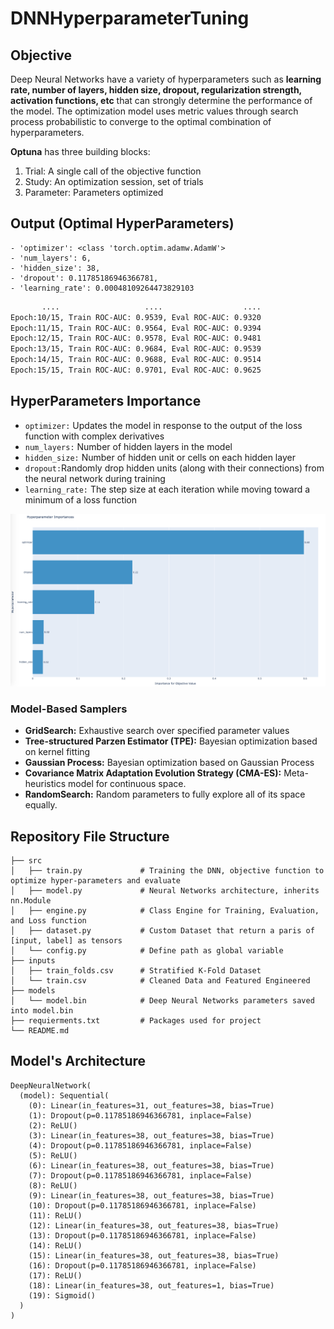 # DNNHyperparameterTuning


## Objective
Deep Neural Networks have a variety of hyperparameters such as **learning rate, number of layers, hidden size, dropout, regularization strength, activation functions, etc** that can strongly determine the performance of the model. The optimization model uses metric values through search process probabilistic to converge to the optimal combination of hyperparameters.

**Optuna** has three building blocks:
1. Trial: A single call of the objective function
2. Study: An optimization session, set of trials
3. Parameter: Parameters optimized

## Output (Optimal HyperParameters)
```
- 'optimizer': <class 'torch.optim.adamw.AdamW'>
- 'num_layers': 6, 
- 'hidden_size': 38, 
- 'dropout': 0.11785186946366781, 
- 'learning_rate': 0.00048109264473829103
 ```
```bash
       ....                   ....                  ....
Epoch:10/15, Train ROC-AUC: 0.9539, Eval ROC-AUC: 0.9320
Epoch:11/15, Train ROC-AUC: 0.9564, Eval ROC-AUC: 0.9394
Epoch:12/15, Train ROC-AUC: 0.9578, Eval ROC-AUC: 0.9481
Epoch:13/15, Train ROC-AUC: 0.9684, Eval ROC-AUC: 0.9539
Epoch:14/15, Train ROC-AUC: 0.9688, Eval ROC-AUC: 0.9514
Epoch:15/15, Train ROC-AUC: 0.9701, Eval ROC-AUC: 0.9625
```

## HyperParameters Importance
- `optimizer:` Updates the model in response to the output of the loss function with complex derivatives
- `num_layers:` Number of hidden layers in the model
- `hidden_size:` Number of hidden unit or cells on each hidden layer 
- `dropout:`Randomly drop hidden units (along with their connections) from the neural network during training
- `learning_rate:` The step size at each iteration while moving toward a minimum of a loss function


![](https://github.com/jf20541/DNNHyperparameterTuning/blob/main/plots/HyperparameterImportance.png?raw=true)


### Model-Based Samplers 
- **GridSearch:** Exhaustive search over specified parameter values
- **Tree-structured Parzen Estimator (TPE):** Bayesian optimization based on kernel fitting
- **Gaussian Process:** Bayesian optimization based on Gaussian Process
- **Covariance Matrix Adaptation Evolution Strategy (CMA-ES):** Meta-heuristics model for continuous space. 
- **RandomSearch:** Random parameters to fully explore all of its space equally. 


## Repository File Structure
    ├── src          
    │   ├── train.py             # Training the DNN, objective function to optimize hyper-parameters and evaluate  
    │   ├── model.py             # Neural Networks architecture, inherits nn.Module
    │   ├── engine.py            # Class Engine for Training, Evaluation, and Loss function 
    │   ├── dataset.py           # Custom Dataset that return a paris of [input, label] as tensors
    │   └── config.py            # Define path as global variable
    ├── inputs
    │   ├── train_folds.csv      # Stratified K-Fold Dataset 
    │   └── train.csv            # Cleaned Data and Featured Engineered 
    ├── models
    │   └── model.bin            # Deep Neural Networks parameters saved into model.bin 
    ├── requierments.txt         # Packages used for project
    └── README.md

## Model's Architecture
```
DeepNeuralNetwork(
  (model): Sequential(
    (0): Linear(in_features=31, out_features=38, bias=True)
    (1): Dropout(p=0.11785186946366781, inplace=False)
    (2): ReLU()
    (3): Linear(in_features=38, out_features=38, bias=True)
    (4): Dropout(p=0.11785186946366781, inplace=False)
    (5): ReLU()
    (6): Linear(in_features=38, out_features=38, bias=True)
    (7): Dropout(p=0.11785186946366781, inplace=False)
    (8): ReLU()
    (9): Linear(in_features=38, out_features=38, bias=True)
    (10): Dropout(p=0.11785186946366781, inplace=False)
    (11): ReLU()
    (12): Linear(in_features=38, out_features=38, bias=True)
    (13): Dropout(p=0.11785186946366781, inplace=False)
    (14): ReLU()
    (15): Linear(in_features=38, out_features=38, bias=True)
    (16): Dropout(p=0.11785186946366781, inplace=False)
    (17): ReLU()
    (18): Linear(in_features=38, out_features=1, bias=True)
    (19): Sigmoid()
  )
)
```  

